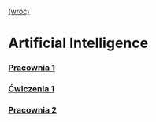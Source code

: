 [(wróć)](../)
# **A**rtificial **I**ntelligence
### [Pracownia 1](./Lista%201/)
### [Ćwiczenia 1](./Lista%201.5/)
### [Pracownia 2](./Lista%202/)